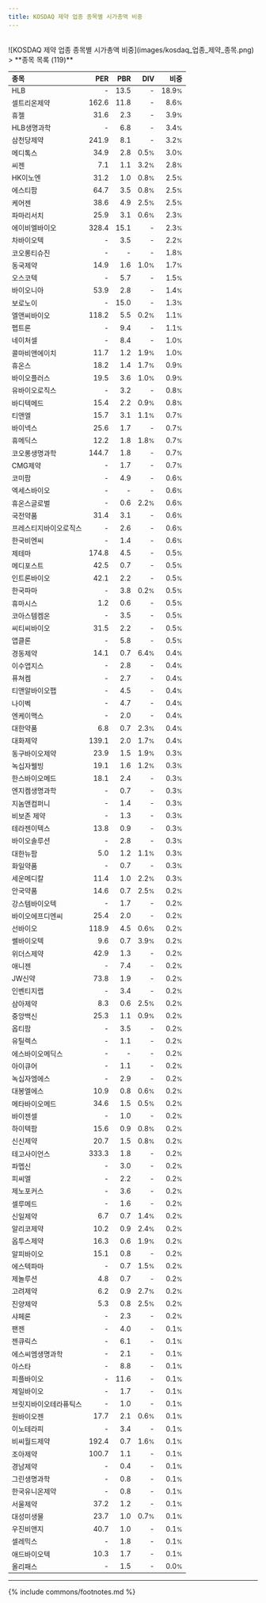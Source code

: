 ```yaml
---
title: KOSDAQ 제약 업종 종목별 시가총액 비중
---
```

<br>
![KOSDAQ 제약 업종 종목별 시가총액 비중](images/kosdaq_업종_제약_종목.png)
<br>
> **종목 목록 (119)**<a id="list"></a>

| **종목** | **PER** | **PBR** | **DIV** | **비중** |
| :------- | ------: | ------: | ------: | -------: |
| HLB | - | 13.5 | - | 18.9<small>%</small> |
| 셀트리온제약 | 162.6 | 11.8 | - | 8.6<small>%</small> |
| 휴젤 | 31.6 | 2.3 | - | 3.9<small>%</small> |
| HLB생명과학 | - | 6.8 | - | 3.4<small>%</small> |
| 삼천당제약 | 241.9 | 8.1 | - | 3.2<small>%</small> |
| 메디톡스 | 34.9 | 2.8 | 0.5<small>%</small> | 3.0<small>%</small> |
| 씨젠 | 7.1 | 1.1 | 3.2<small>%</small> | 2.8<small>%</small> |
| HK이노엔 | 31.2 | 1.0 | 0.8<small>%</small> | 2.5<small>%</small> |
| 에스티팜 | 64.7 | 3.5 | 0.8<small>%</small> | 2.5<small>%</small> |
| 케어젠 | 38.6 | 4.9 | 2.5<small>%</small> | 2.5<small>%</small> |
| 파마리서치 | 25.9 | 3.1 | 0.6<small>%</small> | 2.3<small>%</small> |
| 에이비엘바이오 | 328.4 | 15.1 | - | 2.3<small>%</small> |
| 차바이오텍 | - | 3.5 | - | 2.2<small>%</small> |
| 코오롱티슈진 | - | - | - | 1.8<small>%</small> |
| 동국제약 | 14.9 | 1.6 | 1.0<small>%</small> | 1.7<small>%</small> |
| 오스코텍 | - | 5.7 | - | 1.5<small>%</small> |
| 바이오니아 | 53.9 | 2.8 | - | 1.4<small>%</small> |
| 보로노이 | - | 15.0 | - | 1.3<small>%</small> |
| 엘앤씨바이오 | 118.2 | 5.5 | 0.2<small>%</small> | 1.1<small>%</small> |
| 펩트론 | - | 9.4 | - | 1.1<small>%</small> |
| 네이처셀 | - | 8.4 | - | 1.0<small>%</small> |
| 콜마비앤에이치 | 11.7 | 1.2 | 1.9<small>%</small> | 1.0<small>%</small> |
| 휴온스 | 18.2 | 1.4 | 1.7<small>%</small> | 0.9<small>%</small> |
| 바이오플러스 | 19.5 | 3.6 | 1.0<small>%</small> | 0.9<small>%</small> |
| 유바이오로직스 | - | 3.2 | - | 0.8<small>%</small> |
| 바디텍메드 | 15.4 | 2.2 | 0.9<small>%</small> | 0.8<small>%</small> |
| 티앤엘 | 15.7 | 3.1 | 1.1<small>%</small> | 0.7<small>%</small> |
| 바이넥스 | 25.6 | 1.7 | - | 0.7<small>%</small> |
| 휴메딕스 | 12.2 | 1.8 | 1.8<small>%</small> | 0.7<small>%</small> |
| 코오롱생명과학 | 144.7 | 1.8 | - | 0.7<small>%</small> |
| CMG제약 | - | 1.7 | - | 0.7<small>%</small> |
| 코미팜 | - | 4.9 | - | 0.6<small>%</small> |
| 엑세스바이오 | - | - | - | 0.6<small>%</small> |
| 휴온스글로벌 | - | 0.6 | 2.2<small>%</small> | 0.6<small>%</small> |
| 국전약품 | 31.4 | 3.1 | - | 0.6<small>%</small> |
| 프레스티지바이오로직스 | - | 2.6 | - | 0.6<small>%</small> |
| 한국비엔씨 | - | 1.4 | - | 0.6<small>%</small> |
| 제테마 | 174.8 | 4.5 | - | 0.5<small>%</small> |
| 메디포스트 | 42.5 | 0.7 | - | 0.5<small>%</small> |
| 인트론바이오 | 42.1 | 2.2 | - | 0.5<small>%</small> |
| 한국파마 | - | 3.8 | 0.2<small>%</small> | 0.5<small>%</small> |
| 휴마시스 | 1.2 | 0.6 | - | 0.5<small>%</small> |
| 코아스템켐온 | - | 3.5 | - | 0.5<small>%</small> |
| 씨티씨바이오 | 31.5 | 2.2 | - | 0.5<small>%</small> |
| 앱클론 | - | 5.8 | - | 0.5<small>%</small> |
| 경동제약 | 14.1 | 0.7 | 6.4<small>%</small> | 0.4<small>%</small> |
| 이수앱지스 | - | 2.8 | - | 0.4<small>%</small> |
| 퓨쳐켐 | - | 2.7 | - | 0.4<small>%</small> |
| 티앤알바이오팹 | - | 4.5 | - | 0.4<small>%</small> |
| 나이벡 | - | 4.7 | - | 0.4<small>%</small> |
| 엔케이맥스 | - | 2.0 | - | 0.4<small>%</small> |
| 대한약품 | 6.8 | 0.7 | 2.3<small>%</small> | 0.4<small>%</small> |
| 대화제약 | 139.1 | 2.0 | 1.7<small>%</small> | 0.4<small>%</small> |
| 동구바이오제약 | 23.9 | 1.5 | 1.9<small>%</small> | 0.3<small>%</small> |
| 녹십자웰빙 | 19.1 | 1.6 | 1.2<small>%</small> | 0.3<small>%</small> |
| 한스바이오메드 | 18.1 | 2.4 | - | 0.3<small>%</small> |
| 엔지켐생명과학 | - | 0.7 | - | 0.3<small>%</small> |
| 지놈앤컴퍼니 | - | 1.4 | - | 0.3<small>%</small> |
| 비보존 제약 | - | 1.3 | - | 0.3<small>%</small> |
| 테라젠이텍스 | 13.8 | 0.9 | - | 0.3<small>%</small> |
| 바이오솔루션 | - | 2.8 | - | 0.3<small>%</small> |
| 대한뉴팜 | 5.0 | 1.2 | 1.1<small>%</small> | 0.3<small>%</small> |
| 화일약품 | - | 0.7 | - | 0.3<small>%</small> |
| 세운메디칼 | 11.4 | 1.0 | 2.2<small>%</small> | 0.3<small>%</small> |
| 안국약품 | 14.6 | 0.7 | 2.5<small>%</small> | 0.2<small>%</small> |
| 강스템바이오텍 | - | 1.7 | - | 0.2<small>%</small> |
| 바이오에프디엔씨 | 25.4 | 2.0 | - | 0.2<small>%</small> |
| 선바이오 | 118.9 | 4.5 | 0.6<small>%</small> | 0.2<small>%</small> |
| 쎌바이오텍 | 9.6 | 0.7 | 3.9<small>%</small> | 0.2<small>%</small> |
| 위더스제약 | 42.9 | 1.3 | - | 0.2<small>%</small> |
| 애니젠 | - | 7.4 | - | 0.2<small>%</small> |
| JW신약 | 73.8 | 1.9 | - | 0.2<small>%</small> |
| 인벤티지랩 | - | 3.4 | - | 0.2<small>%</small> |
| 삼아제약 | 8.3 | 0.6 | 2.5<small>%</small> | 0.2<small>%</small> |
| 중앙백신 | 25.3 | 1.1 | 0.9<small>%</small> | 0.2<small>%</small> |
| 옵티팜 | - | 3.5 | - | 0.2<small>%</small> |
| 유틸렉스 | - | 1.1 | - | 0.2<small>%</small> |
| 에스바이오메딕스 | - | - | - | 0.2<small>%</small> |
| 아이큐어 | - | 1.1 | - | 0.2<small>%</small> |
| 녹십자엠에스 | - | 2.9 | - | 0.2<small>%</small> |
| 대봉엘에스 | 10.9 | 0.8 | 0.6<small>%</small> | 0.2<small>%</small> |
| 메타바이오메드 | 34.6 | 1.5 | 0.5<small>%</small> | 0.2<small>%</small> |
| 바이젠셀 | - | 1.0 | - | 0.2<small>%</small> |
| 하이텍팜 | 15.6 | 0.9 | 0.8<small>%</small> | 0.2<small>%</small> |
| 신신제약 | 20.7 | 1.5 | 0.8<small>%</small> | 0.2<small>%</small> |
| 테고사이언스 | 333.3 | 1.8 | - | 0.2<small>%</small> |
| 파멥신 | - | 3.0 | - | 0.2<small>%</small> |
| 피씨엘 | - | 2.2 | - | 0.2<small>%</small> |
| 제노포커스 | - | 3.6 | - | 0.2<small>%</small> |
| 셀루메드 | - | 1.6 | - | 0.2<small>%</small> |
| 신일제약 | 6.7 | 0.7 | 1.4<small>%</small> | 0.2<small>%</small> |
| 알리코제약 | 10.2 | 0.9 | 2.4<small>%</small> | 0.2<small>%</small> |
| 옵투스제약 | 16.3 | 0.6 | 1.9<small>%</small> | 0.2<small>%</small> |
| 알피바이오 | 15.1 | 0.8 | - | 0.2<small>%</small> |
| 에스텍파마 | - | 0.7 | 1.5<small>%</small> | 0.2<small>%</small> |
| 제놀루션 | 4.8 | 0.7 | - | 0.2<small>%</small> |
| 고려제약 | 6.2 | 0.9 | 2.7<small>%</small> | 0.2<small>%</small> |
| 진양제약 | 5.3 | 0.8 | 2.5<small>%</small> | 0.2<small>%</small> |
| 샤페론 | - | 2.3 | - | 0.2<small>%</small> |
| 팬젠 | - | 4.0 | - | 0.1<small>%</small> |
| 젠큐릭스 | - | 6.1 | - | 0.1<small>%</small> |
| 에스씨엠생명과학 | - | 2.1 | - | 0.1<small>%</small> |
| 아스타 | - | 8.8 | - | 0.1<small>%</small> |
| 피플바이오 | - | 11.6 | - | 0.1<small>%</small> |
| 제일바이오 | - | 1.7 | - | 0.1<small>%</small> |
| 브릿지바이오테라퓨틱스 | - | 1.0 | - | 0.1<small>%</small> |
| 원바이오젠 | 17.7 | 2.1 | 0.6<small>%</small> | 0.1<small>%</small> |
| 이노테라피 | - | 3.4 | - | 0.1<small>%</small> |
| 비씨월드제약 | 192.4 | 0.7 | 1.6<small>%</small> | 0.1<small>%</small> |
| 조아제약 | 100.7 | 1.1 | - | 0.1<small>%</small> |
| 경남제약 | - | 0.4 | - | 0.1<small>%</small> |
| 그린생명과학 | - | 0.8 | - | 0.1<small>%</small> |
| 한국유니온제약 | - | 0.8 | - | 0.1<small>%</small> |
| 서울제약 | 37.2 | 1.2 | - | 0.1<small>%</small> |
| 대성미생물 | 23.7 | 1.0 | 0.7<small>%</small> | 0.1<small>%</small> |
| 우진비앤지 | 40.7 | 1.0 | - | 0.1<small>%</small> |
| 셀레믹스 | - | 1.8 | - | 0.1<small>%</small> |
| 애드바이오텍 | 10.3 | 1.7 | - | 0.1<small>%</small> |
| 올리패스 | - | 1.5 | - | 0.0<small>%</small> |

---
{% include commons/footnotes.md %}